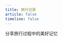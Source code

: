 ```yaml
---
title: 旅行记录
article: false
timeline: false
---
```


分享旅行过程中的美好记忆

<Catalog base='/TravelRecord/' level='1' />